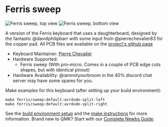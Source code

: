 # Ferris sweep

![Ferris sweep, top view](https://i.imgur.com/5qCZUv6.jpg)
![Ferris sweep, bottom view](https://i.imgur.com/ZC47CJt.jpg)

A version of the Ferris keyboard that uses a daughterboard, designed by the fantastic @davidphilipbarr with some input from @pierrechevalier83 for the copper pad. All PCB files are available on the [project's github page](https://github.com/davidphilipbarr/Sweep)

* Keyboard Maintainer: [Pierre Chevalier](https://github.com/pierrechevalier83)
* Hardware Supported:
  * Ferris sweep (With pro-micro. Comes in a couple of PCB edge cuts shapes, but with identical pinout)
* Hardware Availability: @iamnotyourbroom in the 40% discord chat server may have some spares for you.

Make examples for this keyboard (after setting up your build environment):

    make ferris/sweep:default:avrdude-split-left
    make ferris/sweep:default:avrdude-split-right

See the [build environment setup](https://docs.qmk.fm/#/getting_started_build_tools) and the [make instructions](https://docs.qmk.fm/#/getting_started_make_guide) for more information. Brand new to QMK? Start with our [Complete Newbs Guide](https://docs.qmk.fm/#/newbs).
